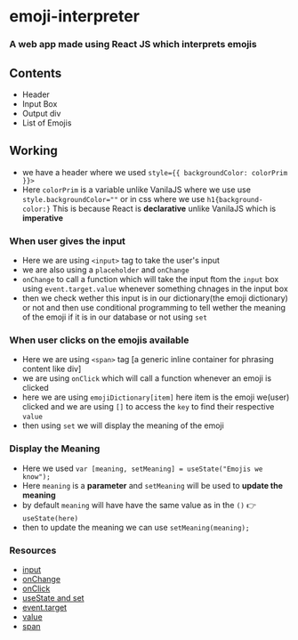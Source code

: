 # emoji-interpreter
### A web app made using React JS which interprets emojis

## Contents 
- Header
- Input Box
- Output div
- List of Emojis

## Working
-  we have a header where we used `style={{ backgroundColor: colorPrim }}>`
-  Here `colorPrim` is a variable unlike VanilaJS where we use use `style.backgroundColor=""` or in css where we use `h1{background-color:}`
This is because React is **declarative** unlike VanilaJS which is **imperative**
### When user gives the input
- Here we are using `<input>` tag to take the user's input
- we are also using a `placeholder` and `onChange`
- `onChange` to call a function which will take the input ftom the `input` box using `event.target.value` whenever something chnages in the input box
- then we check wether this input is in our dictionary(the emoji dictionary) or not and then use conditional programming to tell wether the meaning of the emoji if it is in our database or not using `set`
### When user clicks on the emojis available
- Here we are using `<span>` tag [a generic inline container for phrasing content like div]
- we are using `onClick` which will call a function whenever an emoji is clicked
- here we are using `emojiDictionary[item]` here item is the emoji we(user) clicked and we are using `[]` to access the `key` to find their respective `value`
- then using `set` we will display the meaning of the emoji
### Display the Meaning
- Here we used `var [meaning, setMeaning] = useState("Emojis we know");` 
- Here `meaning` is a **parameter** and `setMeaning` will be used to **update the meaning**
- by default `meaning` will have have the same value as in the `()` 👉 `useState(here)`
- then to update the meaning we can use `setMeaning(meaning);`
### Resources
- [input](https://developer.mozilla.org/en-US/docs/Web/HTML/Element/input)
- [onChange](https://www.w3schools.com/jsref/event_onchange.asp)
- [onClick](https://www.w3schools.com/jsref/event_onclick.asp)
- [useState and set](https://stackoverflow.com/questions/53165945/what-is-usestate-in-react)
- [event.target](https://developer.mozilla.org/en-US/docs/Web/API/Event/target) 
- [value](https://developer.mozilla.org/en-US/docs/Glossary/Value)
- [span](https://developer.mozilla.org/en-US/docs/Web/HTML/Element/span)


